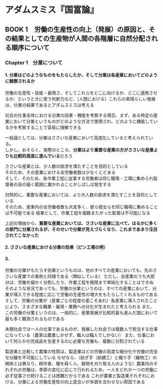 # アダムスミス『国富論』

## BOOK 1　労働の生産性の向上（発展）の原因と、その結果としての生産物が人間の各階層に自然分配される順序について

### Chapter 1　分業について

#### 1. 分業はどのようなものをもたらしたか、そして分業は各産業においてどのように観察されるか

労働の生産性・技能・器用さ、そしてこれらをどこに向けるか、どこに適用させるか、というときに使う判断力など、〔人間における〕これらの素晴らしい発展は、分業の結果であるとアダムスミスは考える

社会の仕事全体における分業の効果・機能を考察する場合、まず、ある特定の産業において分業というものがどのような方法で使用され、どのように機能しているかを考察することで容易に理解できる

一般論としては、分業はささいな産業において高度化していると考えられている。  
しかし、おそらく、実際のところ、**分業はより重要な産業の方がささいな産業よりも比較的高度に進んでいる**だろう

ささいな産業とは、少人数の欲求を満たすことを目的としている  
そのため、その産業における全労働者数は少なくとどまる  
そして、そのため、各作業工程に従事する労働者は同じ職場・工場に集められ監督者の目の届く範囲に置かれることがしばしば発生する

対照的に、重要な産業においては、より大人数の欲求を満たすことを目的としている  
そのため、産業内の全労働者数も大変多く、彼ら彼女らを同じ職場に集めることは不可能である
結果として、作業工程を複数またがった監督は不可能になる

上記の理由から、**重要な産業においては、ささいな産業に比べて、はるかに多くの部門に分業されるが、そのせいで分業が見えづらくなり、これまであまり注目されてこなかった**

#### 2. ささいな産業における分業の効果（ピン工場の例）

#### 3. 

労働の分業がもたらす効果というものは、他のすべての産業においても、先のささいな産業での事例と同様である（類似している）
ただし、全産業のうち大部分は、労働を細かく分割したり、作業工程を極限まで単純化することはできぬ
そのような状況であっても、労働の分業というのは、すべての産業において、分業が導入できる程度に応じて労働の生産性の増大をもたらしてくれるものである
そして、労働の分業が（産業ごとの程度の差こそあれ）各産業に導入されたことにより、さまざまな職業・雇用・業務への分化が生まれたと考えられる
また、この労働の分業というのは、一般的に、産業発展が比較的最も進んだ国において最も多く観測されるものである

未開社会では一人の仕事であるものが、発展した社会では複数人で担当する仕事になっている（農家は農業しかせず、職人は職人でしかない）
また、仕事において何らかの完成品を生産するのに必要な労働も、複数に分割されている

製造業と比較して農業の性質は、製造業ほどの労働の高度な細分化や労働の完全な分離を不可能にしている
なぜなら、（紡ぎ手（紡績工）と織り手（織物工）の関係とは異なり、耕作者、種を蒔く人、穀物を刈り取る人のような）農業内のそれぞれの労働は、季節の変化に応じて行われるため、一人をどれか一つの労働に必ず従事させ続けることは困難だからである
これが農業と製造業それぞれにおける、分業による労働生産性の向上度合いが歩調を合わせない原因である
